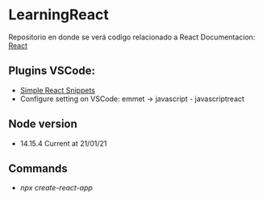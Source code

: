 # LearningReact
Repositorio en donde se verá codigo relacionado a React
Documentacion: [React](https://es.reactjs.org/tutorial/tutorial.html)

## Plugins VSCode:
* [Simple React Snippets](https://marketplace.visualstudio.com/items?itemName=burkeholland.simple-react-snippets)
* Configure setting on VSCode: emmet -> javascript - javascriptreact

## Node version
* 14.15.4 Current at 21/01/21


## Commands
* _npx create-react-app <name-project>_

